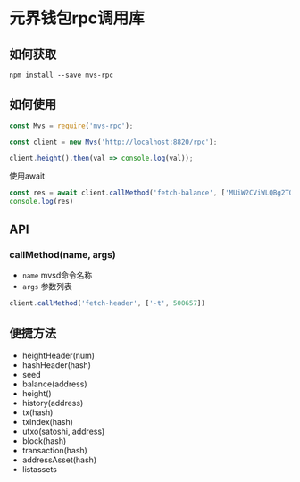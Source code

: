 # 元界钱包rpc调用库

## 如何获取
```
npm install --save mvs-rpc

```

## 如何使用

```js
const Mvs = require('mvs-rpc');

const client = new Mvs('http://localhost:8820/rpc');

client.height().then(val => console.log(val));

```

使用await
```js
const res = await client.callMethod('fetch-balance', ['MUiW2CViWLQBg2TQDsRt1Pcj7KyrdqFPj7']);
console.log(res)

```

## API

### callMethod(name, args)
- `name` mvsd命令名称
- `args` 参数列表

```js
client.callMethod('fetch-header', ['-t', 500657])
```

## 便捷方法

- heightHeader(num)
- hashHeader(hash)
- seed
- balance(address)
- height()
- history(address)
- tx(hash)
- txIndex(hash)
- utxo(satoshi, address)
- block(hash)
- transaction(hash)
- addressAsset(hash)
- listassets